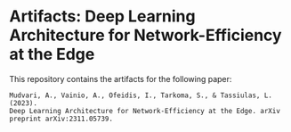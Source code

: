 # Artifacts: Deep Learning Architecture for Network-Efficiency at the Edge

This repository contains the artifacts for the following paper:

    Mudvari, A., Vainio, A., Ofeidis, I., Tarkoma, S., & Tassiulas, L. (2023). 
    Deep Learning Architecture for Network-Efficiency at the Edge. arXiv preprint arXiv:2311.05739.
